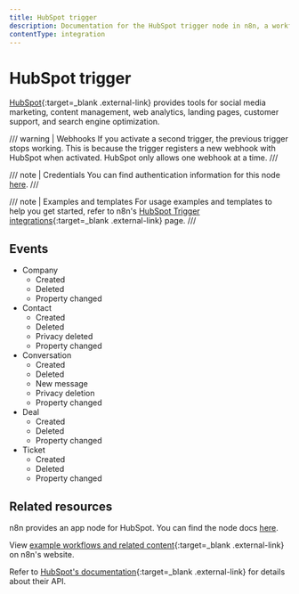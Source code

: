 ```yaml
---
title: HubSpot trigger
description: Documentation for the HubSpot trigger node in n8n, a workflow automation platform. Includes details of operations and configuration, and links to examples and credentials information.
contentType: integration
---
```


# HubSpot trigger

[HubSpot](https://www.hubspot.com/){:target=_blank .external-link} provides tools for social media marketing, content management, web analytics, landing pages, customer support, and search engine optimization.

/// warning | Webhooks
If you activate a second trigger, the previous trigger stops working. This is because the trigger registers a new webhook with HubSpot when activated. HubSpot only allows one webhook at a time. 
///

/// note | Credentials
You can find authentication information for this node [here](/integrations/builtin/credentials/hubspot/).
///

/// note | Examples and templates
For usage examples and templates to help you get started, refer to n8n's [HubSpot Trigger integrations](https://n8n.io/integrations/hubspot-trigger/){:target=_blank .external-link} page.
///

## Events

* Company
	* Created
	* Deleted
	* Property changed
* Contact
	* Created
	* Deleted
	* Privacy deleted
	* Property changed
* Conversation
	* Created
	* Deleted
	* New message
	* Privacy deletion
	* Property changed
* Deal
	* Created
	* Deleted
	* Property changed
* Ticket
	* Created
	* Deleted
	* Property changed 

## Related resources

n8n provides an app node for HubSpot. You can find the node docs [here](/integrations/builtin/app-nodes/n8n-nodes-base.hubspot/).

View [example workflows and related content](https://n8n.io/integrations/hubspot-trigger/){:target=_blank .external-link} on n8n's website.

Refer to [HubSpot's documentation](https://developers.hubspot.com/docs/api/overview){:target=_blank .external-link} for details about their API.

